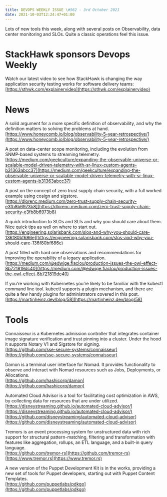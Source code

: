 ```yaml
---
title: DEVOPS WEEKLY ISSUE \#562 - 3rd October 2021 
date: 2021-10-03T12:24:47+01:00
---
```


Lots of new tools this week, along with several posts on Observability, data center monitoring and SLOs. Quite a classic operations feel this issue.


StackHawk sponsors Devops Weekly
============================

Watch our latest video to see how StackHawk is changing the way application security testing works for software delivery teams:
<br>[https://sthwk.com/explainervideo](https://sthwk.com/explainervideo)


News
====

A solid argument for a more specific definition of observability, and why the definition matters to solving the problems at hand.
<br>[https://www.honeycomb.io/blog/observability-5-year-retrospective/](https://www.honeycomb.io/blog/observability-5-year-retrospective/)


A post on data-center scope monitoring, including the evolution from SNMP-based systems to streaming telemetry.
<br>[https://medium.com/geekculture/expanding-the-observable-universe-or-scalable-model-driven-telemetry-with-sr-linux-custom-agents-b31363abcc37](https://medium.com/geekculture/expanding-the-observable-universe-or-scalable-model-driven-telemetry-with-sr-linux-custom-agents-b31363abcc37)


A post on the concept of zero trust supply chain security, with a full worked example using cosign and sigstore.
<br>[https://dlorenc.medium.com/zero-trust-supply-chain-security-e3fb8b6973b8](https://dlorenc.medium.com/zero-trust-supply-chain-security-e3fb8b6973b8)


A quick introduction to SLOs and SLIs and why you should care about them. Nice quick tips as well on where to start out.
<br>[https://engineering.solarisbank.com/slos-and-why-you-should-care-136f80bf686e](https://engineering.solarisbank.com/slos-and-why-you-should-care-136f80bf686e)


A post filled with hard one observations and recommendations for improving the operability of a legacy application.
<br>[https://medium.com/@edwige.fiaclou/production-issues-the-owl-effect-8b721819dc40](https://medium.com/@edwige.fiaclou/production-issues-the-owl-effect-8b721819dc40)


If you’re working with Kubernetes you’re likely to be familiar with the kubectl command line tool. kubectl supports a plugin mechanism, and there are quite a few handy plugins for administrators covered in this post.
<br>[https://martinheinz.dev/blog/58](https://martinheinz.dev/blog/58)


Tools
=====

Connaisseur is a Kubernetes admission controller that integrates container image signature verification and trust pinning into a cluster. Under the hood it supports Notary V1 and Sigstore for signing.
<br>[https://github.com/sse-secure-systems/connaisseur](https://github.com/sse-secure-systems/connaisseur)


Damon is a terminal user interface for Nomad. It provides functionality to observe and interact with Nomad resources such as Jobs, Deployments, or Allocations.
<br>[https://github.com/hashicorp/damon](https://github.com/hashicorp/damon)


Automated Cloud Advisor is a tool for facilitating cost optimization in AWS, by collecting data for resources that are under utilized.
<br>[https://disneystreaming.github.io/automated-cloud-advisor/](https://disneystreaming.github.io/automated-cloud-advisor/)
<br>[https://github.com/disneystreaming/automated-cloud-advisor](https://github.com/disneystreaming/automated-cloud-advisor)


Tremors is an event processing system for unstructured data with rich support for structural pattern-matching, filtering and transformation with features like aggregation, rollups, an ETL language, and a built-in query language.
<br>[https://github.com/tremor-rs](https://github.com/tremor-rs)
<br>[https://www.tremor.rs](https://www.tremor.rs)


A new version of the Puppet Development Kit is in the works, providing a new set of tools for Puppet developers, starting out with Puppet Content Templates.
<br>[https://github.com/puppetlabs/pdkgo](https://github.com/puppetlabs/pdkgo)




